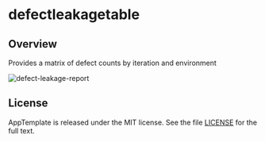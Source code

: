 defectleakagetable
=========================

## Overview
Provides a matrix of defect counts by iteration and environment


![defect-leakage-report](https://raw.github.com/wrackzone/defect-leakage-report/master/screenshot.png)


## License

AppTemplate is released under the MIT license.  See the file [LICENSE](https://raw.github.com/RallyApps/AppTemplate/master/LICENSE) for the full text.
